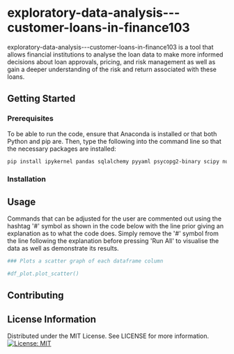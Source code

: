 # exploratory-data-analysis---customer-loans-in-finance103

exploratory-data-analysis---customer-loans-in-finance103 is a tool that allows financial institutions to analyse the loan data to make more informed decisions about loan approvals, pricing, and risk management as well as gain a deeper understanding of the risk and return associated with these loans.

## Getting Started

### Prerequisites
To be able to run the code, ensure that Anaconda is installed or that both Python and pip are. Then, type the following into the command line so that the necessary packages are installed:
```bash
pip install ipykernel pandas sqlalchemy pyyaml psycopg2-binary scipy numpy plotly matplotlib seaborn
```
### Installation

## Usage
Commands that can be adjusted for the user are commented out using the hashtag '#' symbol as shown in the code below with the line prior giving an explanation as to what the code does. Simply remove the '#' symbol from the line following the explanation before pressing 'Run All' to visualise the data as well as demonstrate its results.
```python
### Plots a scatter graph of each dataframe column

#df_plot.plot_scatter()
```
## Contributing 

## License Information
Distributed under the MIT License. See LICENSE for more information.
[![License: MIT](https://img.shields.io/badge/License-MIT-yellow.svg)](https://opensource.org/licenses/MIT)